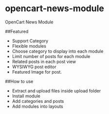 opencart-news-module
====================

OpenCart News Module

##Featured
- Support Category
- Flexible modules
- Choose category to display into each module
- Limit number of posts for each module
- Related posts in each post view
- WYSIWYG post editor
- Featured Image for post.

##How to use
- Extract and upload files inside upload folder
- Install module
- Add categories and posts
- Add modules into layouts
